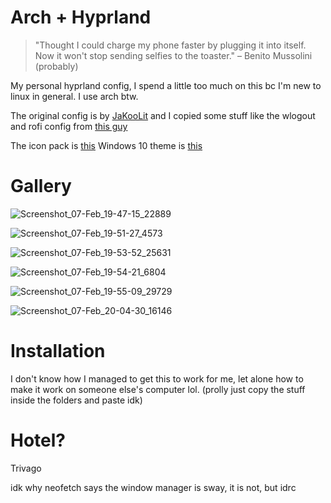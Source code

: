 # Arch + Hyprland 

> "Thought I could charge my phone faster by plugging it into itself. Now it won't stop sending selfies to the toaster." – Benito Mussolini (probably)

My personal hyprland config, I spend a little too much on this bc I'm new to linux in general. I use arch btw.

The original config is by [JaKooLit](https://github.com/JaKooLit/Hyprland-Dots) and I copied some stuff like the wlogout and rofi config from [this guy](https://www.youtube.com/watch?v=_Capa8hBaPk)

The icon pack is [this](https://www.gnome-look.org/p/1215834/)
Windows 10 theme is [this](https://b00merang.weebly.com/icon-themes.html)
# Gallery 


![Screenshot_07-Feb_19-47-15_22889](https://github.com/ImxTreme21/dotfiles/assets/69317502/d230a391-b804-4bfd-ad07-8f3667062202)

![Screenshot_07-Feb_19-51-27_4573](https://github.com/ImxTreme21/dotfiles/assets/69317502/bce28f96-013c-44ef-b38a-0cc2e0e66cd5)

![Screenshot_07-Feb_19-53-52_25631](https://github.com/ImxTreme21/dotfiles/assets/69317502/6d06af24-8efe-440b-bcfc-ebfbb2a2fb4a)

![Screenshot_07-Feb_19-54-21_6804](https://github.com/ImxTreme21/dotfiles/assets/69317502/615b226d-7338-4d77-8f0e-13fe31cddd90)

![Screenshot_07-Feb_19-55-09_29729](https://github.com/ImxTreme21/dotfiles/assets/69317502/3e23ec5e-4dd5-4cd9-b35e-123e8da54318)

![Screenshot_07-Feb_20-04-30_16146](https://github.com/ImxTreme21/dotfiles/assets/69317502/0bc930fa-587e-4309-98c7-2d096b2bbd44)

# Installation

I don't know how I managed to get this to work for me, let alone how to make it work on someone else's computer lol. (prolly just copy the stuff inside the folders and paste idk)

# Hotel?

Trivago

idk why neofetch says the window manager is sway, it is not, but idrc
